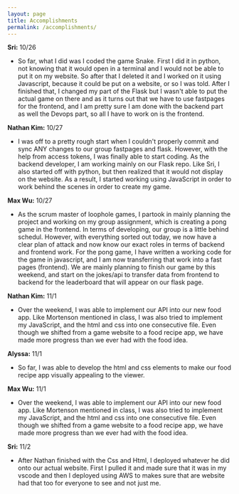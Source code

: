 ```yaml
---
layout: page
title: Accomplishments
permalink: /accomplishments/
---
```




**Sri:** 10/26
- So far, what I did was I coded the game Snake. First I did it in python, not knowing that it would open in a terminal and I would not be able to put it on my website. So after that I deleted it and I worked on it using Javascript, because it could be put on a website, or so I was told. After I finished that, I changed my part of the Flask but I wasn't able to put the actual game on there and as it turns out that we have to use fastpages for the frontend, and I am pretty sure I am done with the backend part as well the Devops part, so all I have to work on is the frontend.

**Nathan Kim:** 10/27
- I was off to a pretty rough start when I couldn't properly commit and sync ANY changes to our group fastpages and flask. However, with the help from access tokens, I was finally able to start coding. As the backend developer, I am working mainly on our Flask repo. Like Sri, I also started off with python, but then realized that it would not display on the website. As a result, I started working using JavaScript in order to work behind the scenes in order to create my game. 

**Max Wu:** 10/27
- As the scrum master of loophole games, I partook in mainly planning the project and working on my group assignment, which is creating a pong game in the frontend. In terms of developing, our group is a little behind schedul. However, with everything sorted out today, we now have a clear plan of attack and now know our exact roles in terms of backend and frontend work. For the pong game, I have written a working code for the game in javascript, and I am now transferring that work into a fast pages (frontend). We are mainly planning to finish our game by this weekend, and start on the jokes/api to transfer data from frontend to backend for the leaderboard that will appear on our flask page.

**Nathan Kim:** 11/1
- Over the weekend, I was able to implement our API into our new food app. Like Mortenson mentioned in class, I was also tried to implement my JavaScript, and the html and css into one consecutive file. Even though we shifted from a game website to a food recipe app, we have made more progress than we ever had with the food idea. 

**Alyssa:** 11/1
- So far, I was able to develop the html and css elements to make our food recipe app visually appealing to the viewer. 

**Max Wu:** 11/1
- Over the weekend, I was able to implement our API into our new food app. Like Mortenson mentioned in class, I was also tried to implement my JavaScript, and the html and css into one consecutive file. Even though we shifted from a game website to a food recipe app, we have made more progress than we ever had with the food idea. 

**Sri:** 11/2
- After Nathan finished with the Css and Html, I deployed whatever he did onto our actual website. First I pulled it and made sure that it was in my vscode and then I deployed using AWS to makes sure that are website had that too for everyone to see and not just me.
